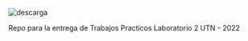 
![descarga](https://user-images.githubusercontent.com/78119165/160845077-e97f5cda-6dbb-476a-8dfa-8a8420b9d798.png)


Repo para la entrega de Trabajos Practicos Laboratorio 2 UTN - 2022
